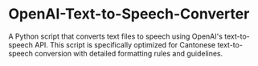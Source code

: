 # OpenAI-Text-to-Speech-Converter
A Python script that converts text files to speech using OpenAI's text-to-speech API. This script is specifically optimized for Cantonese text-to-speech conversion with detailed formatting rules and guidelines.
